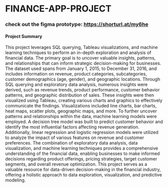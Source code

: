 # FINANCE-APP-PROJECT

### check out the figma prototype: https://shorturl.at/my6he

#### Project Summary
This project leverages SQL querying, Tableau visualizations, and machine learning techniques to perform an in-depth exploration and analysis of financial data. The primary goal is to uncover valuable insights, patterns, and relationships that can inform strategic decision-making for businesses.
The dataset used spans from January 1, 2015, to December 31, 2016, and includes information on revenue, product categories, subcategories, customer demographics (age, gender), and geographic locations.
Through SQL querying and exploratory data analysis, numerous insights were derived, such as revenue trends, product performance, customer behavior patterns, and geographic distribution of sales.
These insights were then visualized using Tableau, creating various charts and graphics to effectively communicate the findings. Visualizations included line charts, bar charts, heat maps, scatter plots, geographic maps, and more.
To further uncover patterns and relationships within the data, machine learning models were employed. A decision tree model was built to predict customer behavior and identify the most influential factors affecting revenue generation. Additionally, linear regression and logistic regression models were utilized to analyze the impact of various features on revenue and customer preferences.
The combination of exploratory data analysis, data visualization, and machine learning techniques provides a comprehensive understanding of the financial data, enabling businesses to make informed decisions regarding product offerings, pricing strategies, target customer segments, and overall revenue optimization.
This project serves as a valuable resource for data-driven decision-making in the financial industry, offering a holistic approach to data exploration, visualization, and predictive modeling.
